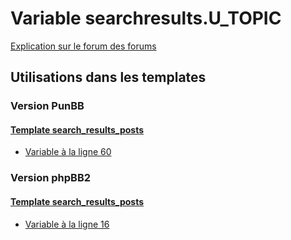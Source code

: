 # Variable searchresults.U_TOPIC
[Explication sur le forum des forums](http://forum.forumactif.com/t294113-listing-des-variables#searchresults.U_TOPIC)

## Utilisations dans les templates

### Version PunBB

#### [Template search_results_posts](punbb/search_results_posts.md)
* [Variable à la ligne 60](../punbb/search_results_posts.tpl#L60)

### Version phpBB2

#### [Template search_results_posts](subsilver/search_results_posts.md)
* [Variable à la ligne 16](../subsilver/search_results_posts.tpl#L16)